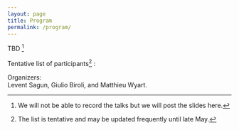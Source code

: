 ```yaml
---
layout: page
title: Program
permalink: /program/
---
```


TBD [^slides]

[^slides]: We will not be able to record the talks but we will post the slides here.

Tentative list of participants[^1] :  

[^1]: The list is tentative and may be updated frequently until late May.  



Organizers:  
Levent Sagun, Giulio Biroli, and Matthieu Wyart.
